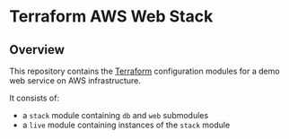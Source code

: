 # Terraform AWS Web Stack

## Overview

This repository contains the [Terraform](https://www.terraform.io/)
configuration modules for a demo web service on AWS infrastructure.

It consists of:

- a `stack` module containing `db` and `web` submodules
- a `live` module containing instances of the `stack` module

